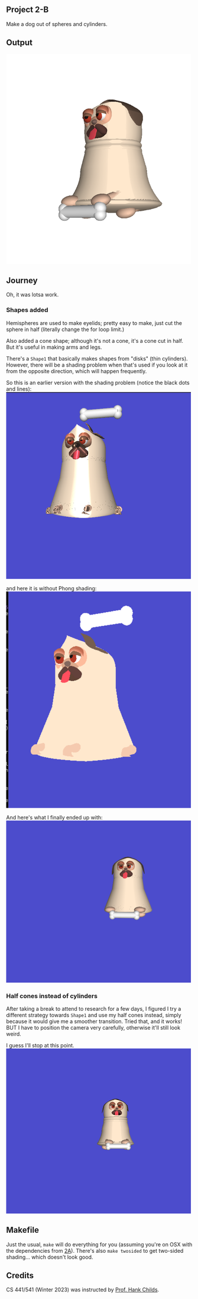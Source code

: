 ## Project 2-B
Make a dog out of spheres and cylinders.

## Output
<img src="../assets/outputs/proj2B.png" width="500" />

## Journey
Oh, it was lotsa work.

### Shapes added
Hemispheres are used to make eyelids; pretty easy to make, just cut the sphere in half (literally change the for loop limit.)

Also added a cone shape; although it's not a cone, it's a cone cut in half. But it's useful in making arms and legs.

There's a `Shape1` that basically makes shapes from "disks" (thin cylinders).
However, there will be a shading problem when that's used if you look at it from the opposite direction, which will happen
frequently.

So this is an earlier version with the shading problem (notice the black dots and lines):
<img src="../assets/outputs/proj2B-1.png" width="500" />

and here it is without Phong shading:
<img src="../assets/outputs/proj2B-2.png" width="500" />

And here's what I finally ended up with:
<img src="../assets/outputs/proj2B-3.png" width="500" />


### Half cones instead of cylinders
After taking a break to attend to research for a few days, I figured I try a different strategy towards `Shape1` and 
use my half cones instead, simply because it would give me a smoother transition.
Tried that, and it works! BUT I have to position the camera very carefully, otherwise it'll still look weird.

I guess I'll stop at this point.
<img src="../assets/outputs/proj2B-4.png" width="500" />


## Makefile
Just the usual, `make` will do everything for you (assuming you're on OSX with the dependencies from [2A](../proj2A/README.md)).
There's also `make twosided` to get two-sided shading... which doesn't look good.



## Credits
CS 441/541 (Winter 2023) was instructed by [Prof. Hank Childs](https://cdux.cs.uoregon.edu/childs.html).
